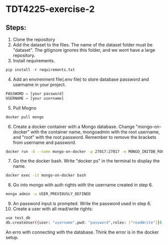 # TDT4225-exercise-2

## Steps:
1. Clone the repository
2. Add the dataset to the files. The name of the dataset folder must be "dataset". The gitignore ignores this folder, and we wont have a large repository. 
3. Install requirements.
```python
pip install -r requirements.txt
```
4. Add an envirenment file(.env file) to store database password and username in your project.
 ```python
PASSWORD = [your password]
USERNAME = [your username]
```

5. Pull Mogno
```bash
docker pull mongo
```
6. Create a docker container with a Mongo database. Change "mongo-on-docker" with the container name, mongoadmin with the root username, and "root" with the root password. Remember to remove the brackets from username and password.
```bash
docker run -d --name mongo-on-docker -p 27017:27017 -e MONGO_INITDB_ROOT_USERNAME=[mongoadmin] -e MONGO_INITDB_ROOT_PASSWORD=[root] mongo --bind_ip_all
```
7. Go the the docker bash. Write "docker ps" in the terminal to display the name. 
```bash
docker exec -it mongo-on-docker bash
```
8. Go into mongo with auth rights with the username created in step 6.
```bash
mongo admin -u USER_PREVIOUSLY_DEFINED
```
9. An password input is prompted. Write the password used in step 6.
10. Create a user with all read/write rights:
```bash
use test_db
db.createUser({user: "username",pwd: "password",roles: ["readWrite"]});
```
An erro with connecting with the database. Think the error is in the docker setup.

